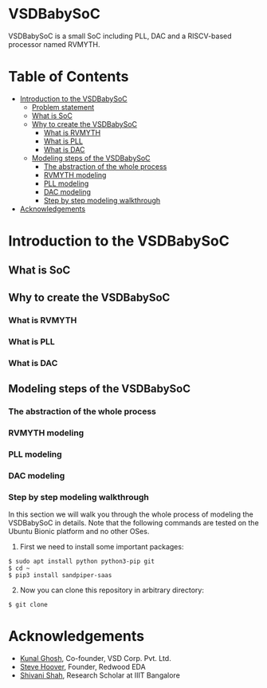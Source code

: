# VSDBabySoC
VSDBabySoC is a small SoC including PLL, DAC and a RISCV-based processor named RVMYTH.

# Table of Contents
- [Introduction to the VSDBabySoC](#introduction-to-the-vsdbabysoc)
  - [Problem statement](#problem-statement)
  - [What is SoC](#what-is-soc)
  - [Why to create the VSDBabySoC](#why-to-create-the-vsdbabysoc)
    - [What is RVMYTH](#what-is-rvmyth)
    - [What is PLL](#what-is-pll)
    - [What is DAC](#what-is-dac)
  - [Modeling steps of the VSDBabySoC](#modeling-steps-of-the-vsdbabysoc)
    - [The abstraction of the whole process](#the-abstraction-of-the-whole-process)
    - [RVMYTH modeling](#rvmyth-modeling)
    - [PLL modeling](#pll-modeling)
    - [DAC modeling](#dac-modeling)
    - [Step by step modeling walkthrough](#step-by-step-modeling-walkthrough)
- [Acknowledgements](#acknowledgements)

# Introduction to the VSDBabySoC



## What is SoC



## Why to create the VSDBabySoC



### What is RVMYTH



### What is PLL



### What is DAC



## Modeling steps of the VSDBabySoC



### The abstraction of the whole process



### RVMYTH modeling



### PLL modeling



### DAC modeling



### Step by step modeling walkthrough

In this section we will walk you through the whole process of modeling the VSDBabySoC in details. Note that the following commands are tested on the Ubuntu Bionic platform and no other OSes.

  1. First we need to install some important packages:

  ```
  $ sudo apt install python python3-pip git
  $ cd ~
  $ pip3 install sandpiper-saas
  ```
  2. Now you can clone this repository in arbitrary directory:

  ```
  $ git clone 
  ```

# Acknowledgements
- [Kunal Ghosh](https://github.com/kunalg123), Co-founder, VSD Corp. Pvt. Ltd.
- [Steve Hoover](https://github.com/stevehoover), Founder, Redwood EDA
- [Shivani Shah](https://github.com/shivanishah269), Research Scholar at IIIT Bangalore

